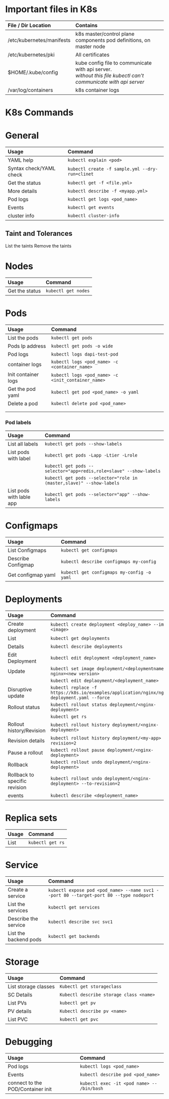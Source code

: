 # Important files in K8s

| File / Dir Location | Contains |
| :----------- | :------- |
| /etc/kubernetes/manifests | k8s master/control plane components pod definitions, on master node |
| /etc/kubernetes/pki | All certificates |
| $HOME/.kube/config | kube config file to communicate with api server.<br/> *without this file kubectl can't communicate with api server*  
| /var/log/containers | k8s container logs |

# K8s Commands

# General
Usage | Command
:---- | :------
YAML help | `kubectl explain <pod>`
Syntax check/YAML check | `kubectl create -f sample.yml --dry-run=clinet`
Get the status | `kubectl get -f <file.yml>`
More details | `kubectl describe -f <myapp.yml>`
Pod logs  | `kubectl get logs <pod_name>`
Events | `kubectl get events`
cluster info | `kubectl cluster-info`


## Taint and Tolerances
List the taints
Remove the taints

# Nodes
| Usage          | Command             |
| :------------- | :------------------ |
| Get the status | `kubectl get nodes` |
# Pods
| Usage               | Command                                            |
| :------------------ | :------------------------------------------------- |
| List the pods       | `kubectl get pods`                                 |
| Pods Ip address     | `kubectl get pods -o wide`                         |
| Pod logs            | `kubectl logs dapi-test-pod`                       |
| container logs      | `kubectl logs <pod_name> -c <container_name>`      |
| Init container logs | `kubectl logs <pod_name> -c <init_container_name>` |
| Get the pod yaml    | `kubectl get pod <pod_name> -o yaml`               |
| Delete a pod        | `kubectl delete pod <pod_name>`                    |
|                     |                                                    |
|                     |                                                    |


### Pod labels
| Usage                | Command                                |
| :------------------- | :------------------------------------- |
| List all labels      | `kubectl get pods --show-labels`       |
| List pods with label | `kubectl get pods -Lapp -Ltier -Lrole` |
 |              | `kubectl get pods --selector="app=redis,role=slave" --show-labels`
 |              | `kubectl get pods --selector="role in (master,slave)" --show-labels`
List pods with lable app    | `kubectl get pods --selector="app" --show-labels`

# Configmaps
Usage | Command
:---- | :------
List Configmaps | `kubectl get configmaps`
Describe Configmap | `kubectl describe configmaps my-config`
Get configmap yaml | `kubectl get configmaps my-config -o yaml`

# Deployments
Usage | Command
:---- | :------
Create deployment | `kubectl create deployment <deploy_name> --image=<image>`
List | `kubectl get deployments`
Details | `kubectl describe deployments`
Edit Deployment | `kubectl edit deployment <deployment_name>`
Update | `kubectl set image deployment/<deploymentname> nginx=<new version> `
 |      | `kubectl edit deplaoyment/<deployment_name>`
Disruptive update | `kubectl replace -f https://k8s.io/examples/application/nginx/nginx-deployment.yaml --force`
Rollout status | `kubectl rollout status deployment/<nginx-deployment>`
 |              | `kubectl get rs`
Rollout history/Revision | `kubectl rollout history deployment/<nginx-deployment>`
Revision details | `kubectl rollout history deployment/<my-app> --revision=2`
Pause a rollout | `kubectl rollout pause deployment/<nginx-deployment>`
Rollback | `kubectl rollout undo deployment/<nginx-deployment>`
Rollback to specific revision | `kubectl rollout undo deployment/<nginx-deployment> --to-revision=2`
events | `kubectl describe <deployment_name>`

# Replica sets
Usage | Command
:---- | :------
List | `kubectl get rs`

# Service
Usage | Command
:---- | :------
Create a service | `kubectl expose pod <pod_name> --name svc1 --port 80 --target-port 80 --type nodeport`
List the services | `kubectl get services`
Describe the service | `kubectl describe svc svc1`
List the backend pods | `kubectl get backends`

# Storage
Usage | Command
:---- | :------
List storage classes | `Kubectl get storageclass`
SC Details | `Kubectl describe storage class <name>`
List PVs | `kubectl get pv`
PV details | `Kubectl describe pv <name>`
List PVC | `kubectl get pvc`

# Debugging
Usage | Command
:-- | :--
Pod logs | `kubectl logs <pod_name>`
Events | `kubectl describe pod <pod_name>`
connect to the POD/Container init | `kubectl exec -it <pod name> -- /bin/bash`

